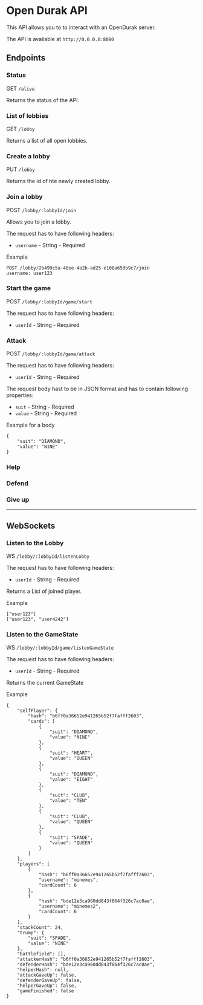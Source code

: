 # Open Durak API

This API allows you to to interact with an OpenDurak server.

The API is available at `http://0.0.0.0:8080`

## Endpoints


### Status

GET `/alive`

Returns the status of the API.


### List of lobbies

GET `/lobby`

Returns a list of all open lobbies.


### Create a lobby

PUT `/lobby`

Returns the id of hte newly created lobby.


### Join a lobby

POST `/lobby/:lobbyId/join`

Allows you to join a lobby.

The request has to have following headers:

-   `username` - String - Required

Example

```
POST /lobby/2b499c5a-40ee-4a2b-ad25-e108a653b9c7/join
username: user123
```


### Start the game

POST `/lobby/:lobbyId/game/start`

The request has to have following headers:

-   `userId` - String - Required


### Attack

POST `/lobby/:lobbyId/game/attack`

The request has to have following headers:

-   `userId` - String - Required

The request body hast to be in JSON format and has to contain following properties:

-   `suit` - String - Required
-   `value` - String - Required

Example for a body

```
{
    "suit": "DIAMOND",
    "value": "NINE"
}
```


### Help


### Defend


### Give up


---

## WebSockets


### Listen to the Lobby

WS `/lobby/:lobbyId/listenLobby`

The request has to have following headers:

-   `userId` - String - Required

Returns a List of joined player.

Example

```
["user123"]
["user123", "user4242"]
```

### Listen to the GameState

WS `/lobby/:lobbyId/game/listenGameState`

The request has to have following headers:

-   `userId` - String - Required

Returns the current GameState

Example

```
{
    "selfPlayer": {
        "hash": "b6ff0a36652e941265b52f7fafff2603",
        "cards": [
            {
                "suit": "DIAMOND",
                "value": "NINE"
            },
            {
                "suit": "HEART",
                "value": "QUEEN"
            },
            {
                "suit": "DIAMOND",
                "value": "EIGHT"
            },
            {
                "suit": "CLUB",
                "value": "TEN"
            },
            {
                "suit": "CLUB",
                "value": "QUEEN"
            },
            {
                "suit": "SPADE",
                "value": "QUEEN"
            }
        ]
    },
    "players": [
        {
            "hash": "b6ff0a36652e941265b52f7fafff2603",
            "username": "minemes",
            "cardCount": 6
        },
        {
            "hash": "bde12e3ca960dd843f864f326c7ac0ae",
            "username": "minemes2",
            "cardCount": 6
        }
    ],
    "stackCount": 24,
    "trump": {
        "suit": "SPADE",
        "value": "NINE"
    },
    "battlefield": [],
    "attackerHash": "b6ff0a36652e941265b52f7fafff2603",
    "defenderHash": "bde12e3ca960dd843f864f326c7ac0ae",
    "helperHash": null,
    "attackGaveUp": false,
    "defenderGaveUp": false,
    "helperGaveUp": false,
    "gameFinished": false
}
```